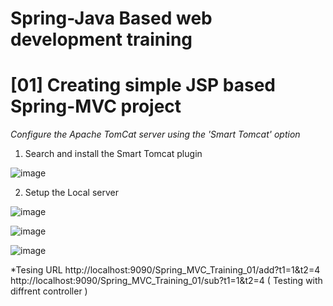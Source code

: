 # Spring-Java Based web development training

# [01] Creating simple JSP based Spring-MVC project  
*Configure the Apache TomCat server using the 'Smart Tomcat' option*
  1. Search and install the Smart Tomcat plugin
  
  ![image](https://user-images.githubusercontent.com/19968541/134178554-c90a6ff1-2b2f-4617-9b8a-e22804cf18a2.png)
  
  2. Setup the Local server

  ![image](https://user-images.githubusercontent.com/19968541/134178941-466d0bab-5b9b-4e93-bd25-86a89aff1d35.png)
  
  ![image](https://user-images.githubusercontent.com/19968541/134179053-98a75a99-7ce3-461e-bbed-1ce65486f756.png)

  ![image](https://user-images.githubusercontent.com/19968541/134182714-57e7a0e9-c0cd-4923-b740-e1dbdfb34772.png)

  
*Tesing URL
  http://localhost:9090/Spring_MVC_Training_01/add?t1=1&t2=4
  http://localhost:9090/Spring_MVC_Training_01/sub?t1=1&t2=4  ( Testing with diffrent controller )
